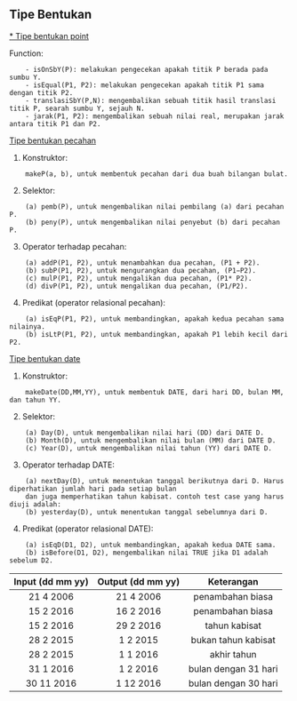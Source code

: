 ## Tipe Bentukan
[* Tipe bentukan point](/Tipe%20Bentukan/)

Function:
```
    - isOnSbY(P): melakukan pengecekan apakah titik P berada pada sumbu Y.
    - isEqual(P1, P2): melakukan pengecekan apakah titik P1 sama dengan titik P2.
    - translasiSbY(P,N): mengembalikan sebuah titik hasil translasi titik P, searah sumbu Y, sejauh N.
    - jarak(P1, P2): mengembalikan sebuah nilai real, merupakan jarak antara titik P1 dan P2.
```

[Tipe bentukan pecahan](/Tipe%20Bentukan/pecahan.lisp)
1. Konstruktor:
```
    makeP(a, b), untuk membentuk pecahan dari dua buah bilangan bulat.
```
2. Selektor:
```
    (a) pemb(P), untuk mengembalikan nilai pembilang (a) dari pecahan P.
    (b) peny(P), untuk mengembalikan nilai penyebut (b) dari pecahan P.
```
3. Operator terhadap pecahan:
```
    (a) addP(P1, P2), untuk menambahkan dua pecahan, (P1 + P2).
    (b) subP(P1, P2), untuk mengurangkan dua pecahan, (P1−P2).
    (c) mulP(P1, P2), untuk mengalikan dua pecahan, (P1* P2).
    (d) divP(P1, P2), untuk mengalikan dua pecahan, (P1/P2).
```
4. Predikat (operator relasional pecahan):
```
    (a) isEqP(P1, P2), untuk membandingkan, apakah kedua pecahan sama nilainya.
    (b) isLtP(P1, P2), untuk membandingkan, apakah P1 lebih kecil dari P2.
```

[Tipe bentukan date](/Tipe%20Bentukan/date.lisp)
1. Konstruktor: 
```
    makeDate(DD,MM,YY), untuk membentuk DATE, dari hari DD, bulan MM, dan tahun YY.
```
2. Selektor:
```
    (a) Day(D), untuk mengembalikan nilai hari (DD) dari DATE D.
    (b) Month(D), untuk mengembalikan nilai bulan (MM) dari DATE D.
    (c) Year(D), untuk mengembalikan nilai tahun (YY) dari DATE D.
```
3. Operator terhadap DATE:
```
    (a) nextDay(D), untuk menentukan tanggal berikutnya dari D. Harus diperhatikan jumlah hari pada setiap bulan 
    dan juga memperhatikan tahun kabisat. contoh test case yang harus diuji adalah:
    (b) yesterday(D), untuk menentukan tanggal sebelumnya dari D.
```
4. Predikat (operator relasional DATE):
```
    (a) isEqD(D1, D2), untuk membandingkan, apakah kedua DATE sama.
    (b) isBefore(D1, D2), mengembalikan nilai TRUE jika D1 adalah sebelum D2.
```

| Input (dd mm yy) | Output (dd mm yy) | Keterangan |
| :---: | :---: | :---: | 
| 21 4 2006 | 21 4 2006 | penambahan biasa |
| 15 2 2016 | 16 2 2016 | penambahan biasa |
| 15 2 2016 | 29 2 2016 | tahun kabisat |
| 28 2 2015 | 1 2 2015 | bukan tahun kabisat |
| 28 2 2015 | 1 1 2016 | akhir tahun |
| 31 1 2016 | 1 2 2016 | bulan dengan 31 hari |
| 30 11 2016 | 1 12 2016 | bulan dengan 30 hari |
